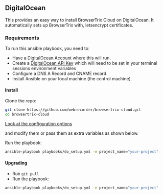 ## DigitalOcean 

This provides an easy way to install BrowserTrix Cloud on DigitalOcean. It automatically sets up BrowserTrix with, letsencrypt certificates.

### Requirements

To run this ansible playbook, you need to:

* Have a [DigitalOcean Account](https://m.do.co/c/e0db3814e33e) where this will run.
* Create a [DigitalOcean API Key](https://cloud.digitalocean.com/account/api) which will need to be set in your terminal sessions environment variables
* Configure a DNS A Record and CNAME record.
* Install Ansible on your local machine (the control machine).

#### Install

Clone the repo:

```zsh
git clone https://github.com/webrecorder/browsertrix-cloud.git
cd browsertrix-cloud
```

[Look at the configuration options](https://github.com/webrecorder/browsertrix-cloud/blob/main/ansible/group_vars/do/main.yml)

and modify them or pass them as extra variables as shown below. 

Run the playbook:

```zsh
ansible-playbook playbooks/do_setup.yml -e project_name="your-project" -e superuser_email="you@yourdomain.com" -e domain_name="yourdomain.com"
```

#### Upgrading

* Run `git pull`
* Run the playbook:
```zsh
ansible-playbook playbooks/do_setup.yml -e project_name="your-project" -e superuser_email="you@yourdomain.com" -e domain_name="yourdomain.com" -t helm_upgrade
```



